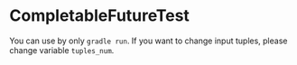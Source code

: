 # CompletableFutureTest
You can use by only `gradle run`. If you want to change input tuples, please change variable `tuples_num`.
